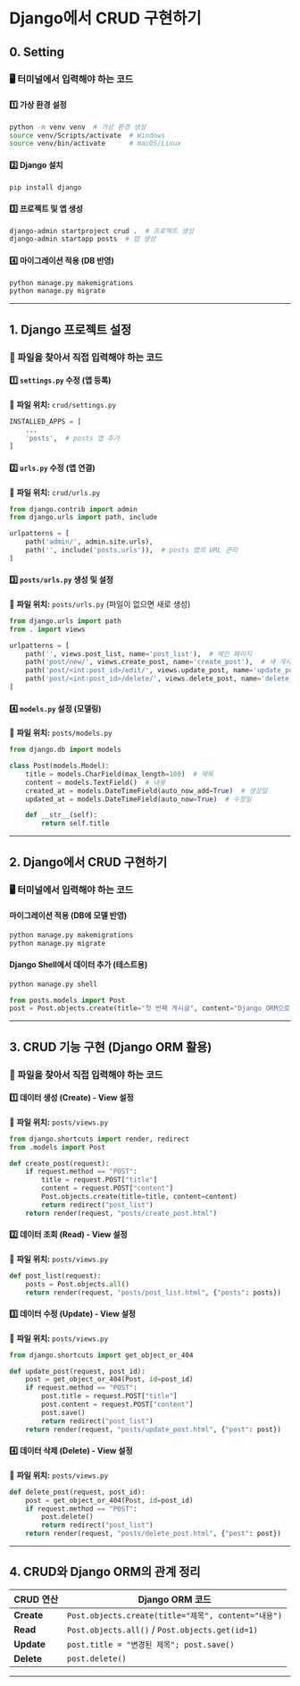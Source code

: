 # Django에서 CRUD 구현하기

## 0. Setting

### 🖥 **터미널에서 입력해야 하는 코드**

#### 1️⃣ 가상 환경 설정
```bash
python -m venv venv  # 가상 환경 생성
source venv/Scripts/activate  # Windows
source venv/bin/activate      # macOS/Linux
```

#### 2️⃣ Django 설치
```bash
pip install django
```

#### 3️⃣ 프로젝트 및 앱 생성
```bash
django-admin startproject crud .  # 프로젝트 생성
django-admin startapp posts  # 앱 생성
```

#### 4️⃣ 마이그레이션 적용 (DB 반영)
```bash
python manage.py makemigrations
python manage.py migrate
```

---

## 1. Django 프로젝트 설정

### 📝 **파일을 찾아서 직접 입력해야 하는 코드**

#### 1️⃣ `settings.py` 수정 (앱 등록)
📂 **파일 위치:** `crud/settings.py`
```python
INSTALLED_APPS = [
    ...
    'posts',  # posts 앱 추가
]
```

#### 2️⃣ `urls.py` 수정 (앱 연결)
📂 **파일 위치:** `crud/urls.py`
```python
from django.contrib import admin
from django.urls import path, include

urlpatterns = [
    path('admin/', admin.site.urls),
    path('', include('posts.urls')),  # posts 앱의 URL 관리
]
```

#### 3️⃣ `posts/urls.py` 생성 및 설정
📂 **파일 위치:** `posts/urls.py` (파일이 없으면 새로 생성)
```python
from django.urls import path
from . import views

urlpatterns = [
    path('', views.post_list, name='post_list'),  # 메인 페이지
    path('post/new/', views.create_post, name='create_post'),  # 새 게시글 작성
    path('post/<int:post_id>/edit/', views.update_post, name='update_post'),  # 게시글 수정
    path('post/<int:post_id>/delete/', views.delete_post, name='delete_post'),  # 게시글 삭제
]
```

#### 4️⃣ `models.py` 설정 (모델링)
📂 **파일 위치:** `posts/models.py`
```python
from django.db import models

class Post(models.Model):
    title = models.CharField(max_length=100)  # 제목
    content = models.TextField()  # 내용
    created_at = models.DateTimeField(auto_now_add=True)  # 생성일
    updated_at = models.DateTimeField(auto_now=True)  # 수정일

    def __str__(self):
        return self.title
```

---

## 2. Django에서 CRUD 구현하기

### 🖥 **터미널에서 입력해야 하는 코드**

#### 마이그레이션 적용 (DB에 모델 반영)
```bash
python manage.py makemigrations
python manage.py migrate
```

#### Django Shell에서 데이터 추가 (테스트용)
```bash
python manage.py shell
```
```python
from posts.models import Post
post = Post.objects.create(title="첫 번째 게시글", content="Django ORM으로 CRUD 구현하기")
```

---

## 3. CRUD 기능 구현 (Django ORM 활용)

### 📝 **파일을 찾아서 직접 입력해야 하는 코드**

#### 1️⃣ **데이터 생성 (Create) - View 설정**
📂 **파일 위치:** `posts/views.py`
```python
from django.shortcuts import render, redirect
from .models import Post

def create_post(request):
    if request.method == "POST":
        title = request.POST["title"]
        content = request.POST["content"]
        Post.objects.create(title=title, content=content)
        return redirect("post_list")
    return render(request, "posts/create_post.html")
```

#### 2️⃣ **데이터 조회 (Read) - View 설정**
📂 **파일 위치:** `posts/views.py`
```python
def post_list(request):
    posts = Post.objects.all()
    return render(request, "posts/post_list.html", {"posts": posts})
```

#### 3️⃣ **데이터 수정 (Update) - View 설정**
📂 **파일 위치:** `posts/views.py`
```python
from django.shortcuts import get_object_or_404

def update_post(request, post_id):
    post = get_object_or_404(Post, id=post_id)
    if request.method == "POST":
        post.title = request.POST["title"]
        post.content = request.POST["content"]
        post.save()
        return redirect("post_list")
    return render(request, "posts/update_post.html", {"post": post})
```

#### 4️⃣ **데이터 삭제 (Delete) - View 설정**
📂 **파일 위치:** `posts/views.py`
```python
def delete_post(request, post_id):
    post = get_object_or_404(Post, id=post_id)
    if request.method == "POST":
        post.delete()
        return redirect("post_list")
    return render(request, "posts/delete_post.html", {"post": post})
```

---

## 4. CRUD와 Django ORM의 관계 정리
| CRUD 연산 | Django ORM 코드 |
|-----------|----------------|
| **Create** | `Post.objects.create(title="제목", content="내용")` |
| **Read** | `Post.objects.all()` / `Post.objects.get(id=1)` |
| **Update** | `post.title = "변경된 제목"; post.save()` |
| **Delete** | `post.delete()` |

---

